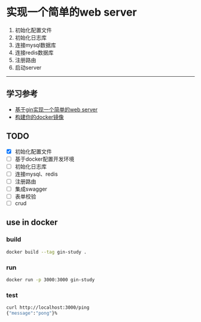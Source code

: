 # 实现一个简单的web server

1. 初始化配置文件
2. 初始化日志库
3. 连接mysql数据库
4. 连接redis数据库
5. 注册路由
6. 启动server

---

## 学习参考

- [基于gin实现一个简单的web server](https://juejin.cn/post/7033793209360711716)
- [构建你的docker镜像](https://docs.docker.com/language/golang/build-images/)

## TODO

- [x] 初始化配置文件
- [ ] 基于docker配置开发环境
- [ ] 初始化日志库
- [ ] 连接mysql、redis
- [ ] 注册路由
- [ ] 集成swagger
- [ ] 表单校验
- [ ] crud

## use in docker

### build

```bash
docker build --tag gin-study .
```

### run

```bash
docker run -p 3000:3000 gin-study
```

### test

```bash
curl http://localhost:3000/ping
{"message":"pong"}%
```
